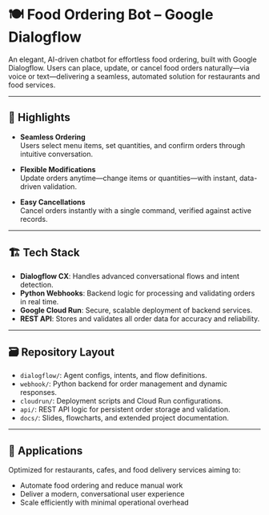 # 🍽️ Food Ordering Bot – Google Dialogflow

An elegant, AI-driven chatbot for effortless food ordering, built with Google Dialogflow. Users can place, update, or cancel food orders naturally—via voice or text—delivering a seamless, automated solution for restaurants and food services.

---

## 🌟 Highlights

- **Seamless Ordering**  
  Users select menu items, set quantities, and confirm orders through intuitive conversation.

- **Flexible Modifications**  
  Update orders anytime—change items or quantities—with instant, data-driven validation.

- **Easy Cancellations**  
  Cancel orders instantly with a single command, verified against active records.

---

## 🏗️ Tech Stack

- **Dialogflow CX**: Handles advanced conversational flows and intent detection.
- **Python Webhooks**: Backend logic for processing and validating orders in real time.
- **Google Cloud Run**: Secure, scalable deployment of backend services.
- **REST API**: Stores and validates all order data for accuracy and reliability.

---

## 🗃️ Repository Layout

- `dialogflow/`: Agent configs, intents, and flow definitions.
- `webhook/`: Python backend for order management and dynamic responses.
- `cloudrun/`: Deployment scripts and Cloud Run configurations.
- `api/`: REST API logic for persistent order storage and validation.
- `docs/`: Slides, flowcharts, and extended project documentation.

---

## 🎯 Applications

Optimized for restaurants, cafes, and food delivery services aiming to:

- Automate food ordering and reduce manual work
- Deliver a modern, conversational user experience
- Scale efficiently with minimal operational overhead
